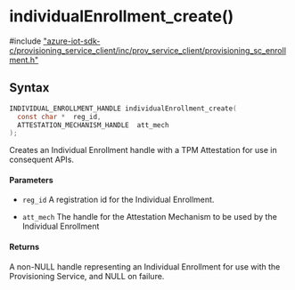 # individualEnrollment_create()

\#include ["azure-iot-sdk-c/provisioning_service_client/inc/prov_service_client/provisioning_sc_enrollment.h"](../iot-c-ref-provisioning-sc-enrollment-h.md)  

## Syntax

```C
INDIVIDUAL_ENROLLMENT_HANDLE individualEnrollment_create(
  const char *	reg_id,
  ATTESTATION_MECHANISM_HANDLE	att_mech
);

```

Creates an Individual Enrollment handle with a TPM Attestation for use in consequent APIs.

#### Parameters
* `reg_id` A registration id for the Individual Enrollment. 

* `att_mech` The handle for the Attestation Mechanism to be used by the Individual Enrollment

#### Returns
A non-NULL handle representing an Individual Enrollment for use with the Provisioning Service, and NULL on failure.

